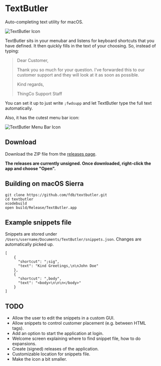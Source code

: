 # TextButler

Auto-completing text utility for macOS.

![TextButler Icon](https://raw.githubusercontent.com/fdb/textbutler/master/artwork/icon-256.png)

TextButler sits in your menubar and listens for keyboard shortcuts that you have defined. It then quickly fills in the text of your choosing. So, instead of typing:

> Dear Customer,
>
> Thank you so much for your question. I've forwarded this to our customer support and they will look at it as soon as possible.
>
> Kind regards,
>
> ThingCo Support Staff

You can set it up to just write `;fwdsupp` and let TextButler type the full text automatically.

Also, it has the cutest menu bar icon:

![TextButler Menu Bar Icon](https://raw.githubusercontent.com/fdb/textbutler/master/artwork/menubar.png)

## Download

Download the ZIP file from the [releases page](https://github.com/qimingfang/textbutler/releases).

**The releases are currently unsigned. Once downloaded, right-click the app and choose "Open".**

## Building on macOS Sierra

    git clone https://github.com/fdb/textbutler.git
    cd textbutler
    xcodebuild
    open build/Release/TextButler.app

## Example snippets file

Snippets are stored under `/Users/username/Documents/TextButler/snippets.json`. Changes are automatically picked up.

    [
        {
          "shortcut": ";sig",
          "text": "Kind Greetings,\n\nJohn Doe"
        },
        {
          "shortcut": ",body",
          "text": "<body>\n\n\n</body>"
        }
    ]

## TODO
- Allow the user to edit the snippets in a custom GUI.
- Allow snippets to control customer placement (e.g. between HTML tags).
- Add an option to start the application at login.
- Welcome screen explaining where to find snippet file, how to do expansions.
- Create (signed) releases of the application.
- Customizable location for snippets file.
- Make the icon a bit smaller.

